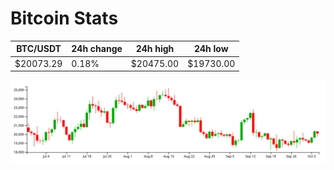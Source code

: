 # Bitcoin Stats

BTC/USDT|24h change|24h high|24h low|
|---|---|---|---|
|$20073.29|0.18%|$20475.00|$19730.00|

<img src="./chart.svg">
